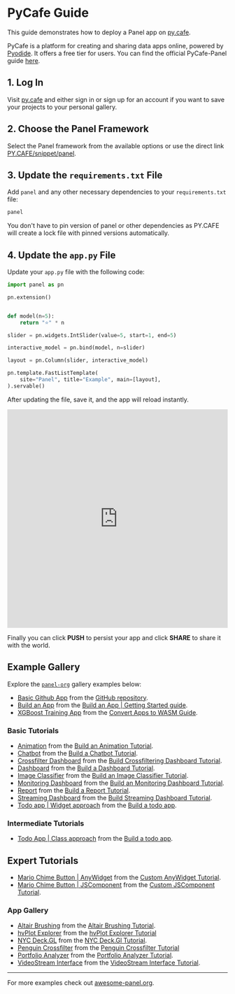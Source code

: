 # PyCafe Guide

This guide demonstrates how to deploy a Panel app on [py.cafe](https://py.cafe/).

PyCafe is a platform for creating and sharing data apps online, powered by [Pyodide](https://pyodide.org/). It offers a free tier for users. You can find the official PyCafe-Panel guide [here](https://py.cafe/docs/apps/panel).

## 1. Log In

Visit [py.cafe](https://py.cafe/) and either sign in or sign up for an account if you want to save your projects to your personal gallery.

## 2. Choose the Panel Framework

Select the Panel framework from the available options or use the direct link [PY.CAFE/snippet/panel](https://py.cafe/snippet/panel/v1).

## 3. Update the `requirements.txt` File

Add `panel` and any other necessary dependencies to your `requirements.txt` file:

```bash
panel
```

You don't have to pin version of panel or other dependencies as PY.CAFE will create a lock file with pinned versions automatically.

## 4. Update the `app.py` File

Update your `app.py` file with the following code:

```python
import panel as pn

pn.extension()


def model(n=5):
    return "⭐" * n

slider = pn.widgets.IntSlider(value=5, start=1, end=5)

interactive_model = pn.bind(model, n=slider)

layout = pn.Column(slider, interactive_model)

pn.template.FastListTemplate(
    site="Panel", title="Example", main=[layout],
).servable()
```

After updating the file, save it, and the app will reload instantly.

<iframe src="https://py.cafe/embed/panel-org/pycafe-reference?theme=light&linkToApp=false" title="PyCafe Reference Example" frameborder="0" style="width: 100%; height: 500px;"></iframe>

Finally you can click **PUSH** to persist your app and click **SHARE** to share it with the world.

## Example Gallery

Explore the [`panel-org`](https://py.cafe/panel-org) gallery examples below:

- [Basic Github App](https://py.cafe/panel-org/pycafe-reference) from the [GitHub repository](https://github.com/holoviz/panel/#interactive-data-apps).
- [Build an App](https://py.cafe/panel-org/build-app) from the [Build an App | Getting Started guide](https://panel.holoviz.org/getting_started/build_app.html).
- [XGBoost Training App](https://py.cafe/panel-org/xgboost-training) from the [Convert Apps to WASM Guide](https://panel.holoviz.org/how_to/wasm/convert.html).

### Basic Tutorials

- [Animation](https://py.cafe/panel-org/basic-animation) from the [Build an Animation Tutorial](../../tutorials/basic/build_report).
- [Chatbot](https://py.cafe/panel-org/basic-chatbot) from the [Build a Chatbot Tutorial](../../tutorials/basic/build_chatbot).
- [Crossfilter Dashboard](https://py.cafe/panel-org/basic-crossfilter-dashboard) from the [Build Crossfiltering Dashboard Tutorial](../../tutorials/basic/build_crossfilter_dashboard).
- [Dashboard](https://py.cafe/panel-org/basic-dashboard) from the [Build a Dashboard Tutorial](../../tutorials/basic/build_dashboard).
- [Image Classifier](https://py.cafe/panel-org/basic-image-classifier) from the [Build an Image Classifier Tutorial](../../tutorials/basic/build_image_classifier).
- [Monitoring Dashboard](https://py.cafe/panel-org/basic-monitoring-dashboard) from the [Build an Monitoring Dashboard Tutorial](../../tutorials/basic/build_monitoring_dashboard).
- [Report](https://py.cafe/panel-org/basic-report) from the [Build a Report Tutorial](../../tutorials/basic/build_report).
- [Streaming Dashboard](https://py.cafe/panel-org/basic-streaming-dashboard) from the [Build Streaming Dashboard Tutorial](../../tutorials/basic/build_streaming_dashboard).
- [Todo app | Widget approach](https://py.cafe/panel-org/basic-todo) from the [Build a todo app](../../tutorials/basic/build_todo).

### Intermediate Tutorials

- [Todo App | Class approach](https://py.cafe/panel-org/intermediate-todo-app) from the [Build a todo app](../../tutorials/intermediate/build_todo).

## Expert Tutorials

- [Mario Chime Button | AnyWidget](https://py.cafe/panel-org/panel-mario-chime-anywidget) from the [Custom AnyWidget Tutorial](../../tutorials/expert/custom_anywidget_components).
- [Mario Chime Button | JSComponent](https://py.cafe/panel-org/panel-mario-chime-jscomponent) from the [Custom JSComponent Tutorial](../../tutorials/expert/custom_js_components).

### App Gallery

- [Altair Brushing](https://py.cafe/panel-org/altair-brushing) from the [Altair Brushing Tutorial](../../gallery/altair_brushing).
- [hvPlot Explorer](https://py.cafe/panel-org/hvplot-explorer) from the [hvPlot Explorer Tutorial](../../gallery/hvplot_explorer)
- [NYC Deck.GL](https://py.cafe/panel-org/nyc-deckgl) from the [NYC Deck.Gl Tutorial](../../gallery/nyc_deckgl).
- [Penguin Crossfilter](https://py.cafe/panel-org/penguin-crossfilter) from the [Penguin Crossfilter Tutorial](../../gallery/penguin_crossfilter)
- [Portfolio Analyzer](https://py.cafe/panel-org/portfolio-analyzer) from the [Portfolio Analyzer Tutorial](../../gallery/portfolio_analyzer).
- [VideoStream Interface](https://py.cafe/panel-org/videostream) from the [VideoStream Interface Tutorial](../../gallery/streaming_videostream).

----

For more examples check out [awesome-panel.org](https://py.cafe/awesome.panel.org).
